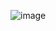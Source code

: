 ![image](https://github.com/Xek0mb1k/practice1.10/assets/84407094/76f94d2d-6e01-43f0-addd-f18ce4177045)

